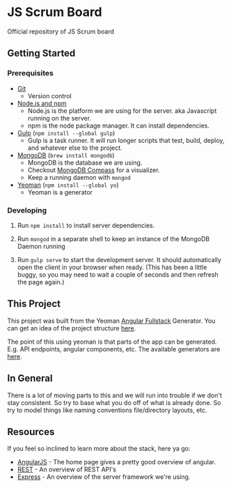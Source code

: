 
# JS Scrum Board

Official repository of JS Scrum board

## Getting Started

### Prerequisites

- [Git](https://git-scm.com/)
  - Version control
- [Node.js and npm](nodejs.org)
  - Node.js is the platform we are using for the server. aka Javascript running on the server.
  - npm is the node package manager. It can install dependencies.
- [Gulp](http://gulpjs.com/) (`npm install --global gulp`)
  - Gulp is a task runner. It will run longer scripts that test, build, deploy, and whatever else to the project.
- [MongoDB](https://www.mongodb.org/) (`brew install mongodb`)
  - MongoDB is the database we are using.
  - Checkout [MongoDB Compass](https://www.mongodb.com/products/compass) for a visualizer.
  - Keep a running daemon with `mongod`
- [Yeoman](http://yeoman.io/) (`npm install --global yo`)
  - Yeoman is a generator

### Developing

1. Run `npm install` to install server dependencies.

2. Run `mongod` in a separate shell to keep an instance of the MongoDB Daemon running

3. Run `gulp serve` to start the development server. It should automatically open the client in your browser when ready. (This has been a little buggy, so you may need to wait a couple of seconds and then refresh the page again.)

## This Project

This project was built from the Yeoman [Angular Fullstack](https://github.com/angular-fullstack/generator-angular-fullstack) Generator. You can get an idea of the project structure [here](https://angular-fullstack.github.io/get-started/overview/).

The point of this using yeoman is that parts of the app can be generated. E.g. API endpoints, angular components, etc. The available generators are [here](https://github.com/angular-fullstack/generator-angular-fullstack#generators).

## In General

There is a lot of moving parts to this and we will run into trouble if we don't stay consistent. So try to base what you do off of what is already done. So try to model things like naming conventions file/directory layouts, etc.

## Resources

If you feel so inclined to learn more about the stack, here ya go:

- [AngularJS](https://angularjs.org/) - The home page gives a pretty good overview of angular.
- [REST](http://www.restapitutorial.com/lessons/restquicktips.html) - An overview of REST API's
- [Express](https://webapplog.com/express-js-fundamentals/) - An overview of the server framework we're using.
